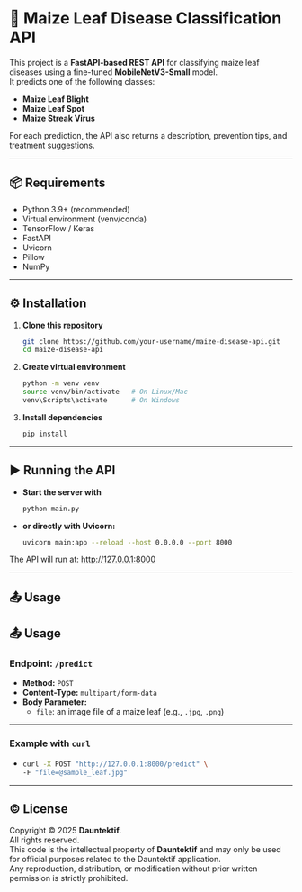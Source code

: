 # 🌽 Maize Leaf Disease Classification API

This project is a **FastAPI-based REST API** for classifying maize leaf diseases using a fine-tuned **MobileNetV3-Small** model.  
It predicts one of the following classes:

- **Maize Leaf Blight**  
- **Maize Leaf Spot**  
- **Maize Streak Virus**

For each prediction, the API also returns a description, prevention tips, and treatment suggestions.

---

## 📦 Requirements

- Python 3.9+ (recommended)
- Virtual environment (venv/conda)
- TensorFlow / Keras
- FastAPI
- Uvicorn
- Pillow
- NumPy

---

## ⚙️ Installation

1. **Clone this repository**  
   ```bash
   git clone https://github.com/your-username/maize-disease-api.git
   cd maize-disease-api
2. **Create virtual environment**  
   ```bash
   python -m venv venv
   source venv/bin/activate   # On Linux/Mac
   venv\Scripts\activate      # On Windows
3. **Install dependencies**  
   ```bash
   pip install

---

## ▶️ Running the API
- **Start the server with**  
   ```bash
   python main.py
- **or directly with Uvicorn:**  
   ```bash
   uvicorn main:app --reload --host 0.0.0.0 --port 8000

The API will run at: http://127.0.0.1:8000

---

## 📤 Usage
## 📤 Usage

### Endpoint: `/predict`

- **Method:** `POST`  
- **Content-Type:** `multipart/form-data`  
- **Body Parameter:**  
  - `file`: an image file of a maize leaf (e.g., `.jpg`, `.png`)

---

### Example with `curl`

- ```bash
  curl -X POST "http://127.0.0.1:8000/predict" \
  -F "file=@sample_leaf.jpg"

---

## © License
Copyright © 2025 **Dauntektif**.  
All rights reserved.  
This code is the intellectual property of **Dauntektif** and may only be used for official purposes related to the Dauntektif application.  
Any reproduction, distribution, or modification without prior written permission is strictly prohibited.
